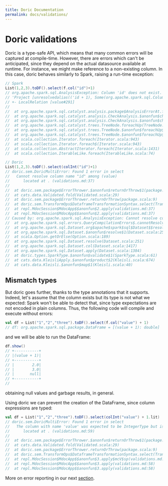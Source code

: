 ```yaml
---
title: Doric Documentation
permalink: docs/validations/
---
```



# Doric validations

Doric is a type-safe API, which means that many common errors will be captured at compile-time. However, there
are errors which can't be anticipated, since they depend on the actual datasource available at runtime. For instance, 
we might make reference to a non-existing column. In this case, doric behaves similarly to Spark,
raising a run-time exception: 

```scala
// Spark
List(1,2,3).toDF().select(f.col("id")+1)
// org.apache.spark.sql.AnalysisException: Column 'id' does not exist. Did you mean one of the following? [value];
// 'Project [unresolvedalias(('id + 1), Some(org.apache.spark.sql.Column$$Lambda$4152/0x000000010184f840@57b13c0f))]
// +- LocalRelation [value#291]
// 
// 	at org.apache.spark.sql.catalyst.analysis.package$AnalysisErrorAt.failAnalysis(package.scala:54)
// 	at org.apache.spark.sql.catalyst.analysis.CheckAnalysis.$anonfun$checkAnalysis$7(CheckAnalysis.scala:199)
// 	at org.apache.spark.sql.catalyst.analysis.CheckAnalysis.$anonfun$checkAnalysis$7$adapted(CheckAnalysis.scala:192)
// 	at org.apache.spark.sql.catalyst.trees.TreeNode.foreachUp(TreeNode.scala:367)
// 	at org.apache.spark.sql.catalyst.trees.TreeNode.$anonfun$foreachUp$1(TreeNode.scala:366)
// 	at org.apache.spark.sql.catalyst.trees.TreeNode.$anonfun$foreachUp$1$adapted(TreeNode.scala:366)
// 	at scala.collection.Iterator.foreach(Iterator.scala:943)
// 	at scala.collection.Iterator.foreach$(Iterator.scala:943)
// 	at scala.collection.AbstractIterator.foreach(Iterator.scala:1431)
// 	at scala.collection.IterableLike.foreach(IterableLike.scala:74)
```

```scala
// Doric
List(1,2,3).toDF().select(colInt("id")+1)
// doric.sem.DoricMultiError: Found 1 error in select
//   Cannot resolve column name "id" among (value)
//   	located at . (validations.md:37)
// 
// 	at doric.sem.package$ErrorThrower.$anonfun$returnOrThrow$1(package.scala:9)
// 	at cats.data.Validated.fold(Validated.scala:29)
// 	at doric.sem.package$ErrorThrower.returnOrThrow(package.scala:9)
// 	at doric.sem.TransformOps$DataframeTransformationSyntax.select(TransformOps.scala:139)
// 	at repl.MdocSession$MdocApp$$anonfun$2.apply(validations.md:37)
// 	at repl.MdocSession$MdocApp$$anonfun$2.apply(validations.md:37)
// Caused by: org.apache.spark.sql.AnalysisException: Cannot resolve column name "id" among (value)
// 	at org.apache.spark.sql.errors.QueryCompilationErrors$.cannotResolveColumnNameAmongFieldsError(QueryCompilationErrors.scala:2264)
// 	at org.apache.spark.sql.Dataset.org$apache$spark$sql$Dataset$$resolveException(Dataset.scala:259)
// 	at org.apache.spark.sql.Dataset.$anonfun$resolve$1(Dataset.scala:251)
// 	at scala.Option.getOrElse(Option.scala:189)
// 	at org.apache.spark.sql.Dataset.resolve(Dataset.scala:251)
// 	at org.apache.spark.sql.Dataset.col(Dataset.scala:1417)
// 	at org.apache.spark.sql.Dataset.apply(Dataset.scala:1384)
// 	at doric.types.SparkType.$anonfun$validate$1(SparkType.scala:61)
// 	at cats.data.KleisliApply.$anonfun$product$2(Kleisli.scala:674)
// 	at cats.data.Kleisli.$anonfun$map$1(Kleisli.scala:40)
```

## Mismatch types

But doric goes further, thanks to the type annotations that it supports. Indeed, let's assume that the column 
exists but its type is not what we expected: Spark won't be able to detect that, since type expectations are not 
encoded in plain columns. Thus, the following code will compile and execute without errors:

```scala
val df = List("1","2","three").toDF().select(f.col("value") + 1)
// df: org.apache.spark.sql.package.DataFrame = [(value + 1): double]
```

and we will be able to run the DataFrame:

```scala
df.show()
// +-----------+
// |(value + 1)|
// +-----------+
// |        2.0|
// |        3.0|
// |       null|
// +-----------+
//
```

obtaining null values and garbage results, in general.

Using doric we can prevent the creation of the DataFrame, since column expressions are typed:

```scala
val df = List("1","2","three").toDF().select(colInt("value") + 1.lit)
// doric.sem.DoricMultiError: Found 1 error in select
//   The column with name 'value' was expected to be IntegerType but is of type StringType
//   	located at . (validations.md:59)
// 
// 	at doric.sem.package$ErrorThrower.$anonfun$returnOrThrow$1(package.scala:9)
// 	at cats.data.Validated.fold(Validated.scala:29)
// 	at doric.sem.package$ErrorThrower.returnOrThrow(package.scala:9)
// 	at doric.sem.TransformOps$DataframeTransformationSyntax.select(TransformOps.scala:139)
// 	at repl.MdocSession$MdocApp$$anonfun$3.apply$mcV$sp(validations.md:59)
// 	at repl.MdocSession$MdocApp$$anonfun$3.apply(validations.md:58)
// 	at repl.MdocSession$MdocApp$$anonfun$3.apply(validations.md:58)
```

More on error reporting in our next [section](errors.md).